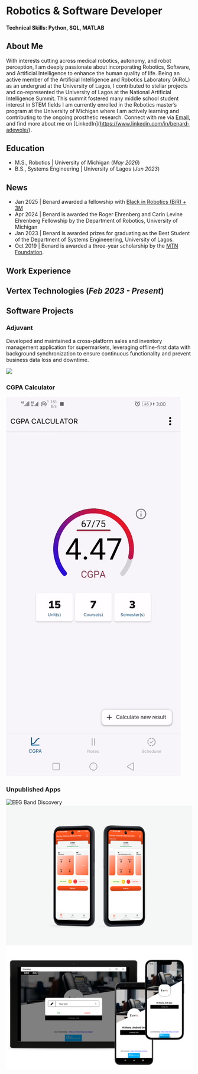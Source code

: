 # Robotics & Software Developer

#### Technical Skills: Python, SQL, MATLAB

## About Me
With interests cutting across medical robotics, autonomy, and robot perception, I am deeply passionate about incorporating Robotics, Software, and Artificial Intelligence to enhance the human quality of life. Being an active member of the Artificial Intelligence and Robotics Laboratory (AiRoL) as an undergrad at the University of Lagos, I contributed to stellar projects and co-represented the University of Lagos at the National Artificial Intelligence Summit. This summit fostered many middle school student interest in STEM fields I am currently enrolled in the Robotics master’s program at the University of Michigan where I am actively learning and contributing to the ongoing prosthetic research. Connect with me via [Email](mailto:adbenard@umich.edu), and find more about me on ]LinkedIn](https://www.linkedin.com/in/benard-adewole/).

## Education							       		
- M.S., Robotics	          | University of Michigan (_May 2026_)	 			        		
- B.S., Systems Engineering | University of Lagos (_Jun 2023_)

## News							       		
- Jan 2025 | Benard awarded a fellowship with [Black in Robotics (BiR) + 3M](https://blackinrobotics.org/bir-3m-ms-student-tuition-fellowship)
- Apr 2024 | Benard is awarded the Roger Ehrenberg and Carin Levine Ehrenberg Fellowship by the Department of Robotics, University of Michigan
- Jan 2023 | Benard is awarded prizes for graduating as the Best Student of the Department of Systems Engineeering, University of Lagos.
- Oct 2019 | Benard is awarded a three-year scholarship by the [MTN Foundation](https://www.mtn.ng/scholarships/).

## Work Experience
**Vertex Technologies (_Feb 2023 - Present_)**
- 



## Software Projects
### Adjuvant

Developed and maintained a cross-platform sales and inventory management application for supermarkets, leveraging offline-first data with background synchronization to ensure continuous functionality and prevent business data loss and downtime.

![](/assets/img/UWP_screenshot.png)

### CGPA Calculator

![EEG Band Discovery](/assets/img/calculator.gif)

### Unpublished Apps

![EEG Band Discovery](/assets/img/Estudiar.png)
![EEG Band Discovery](/assets/img/PickleBall.png)
![EEG Band Discovery](/assets/img/crossplatform.png)

